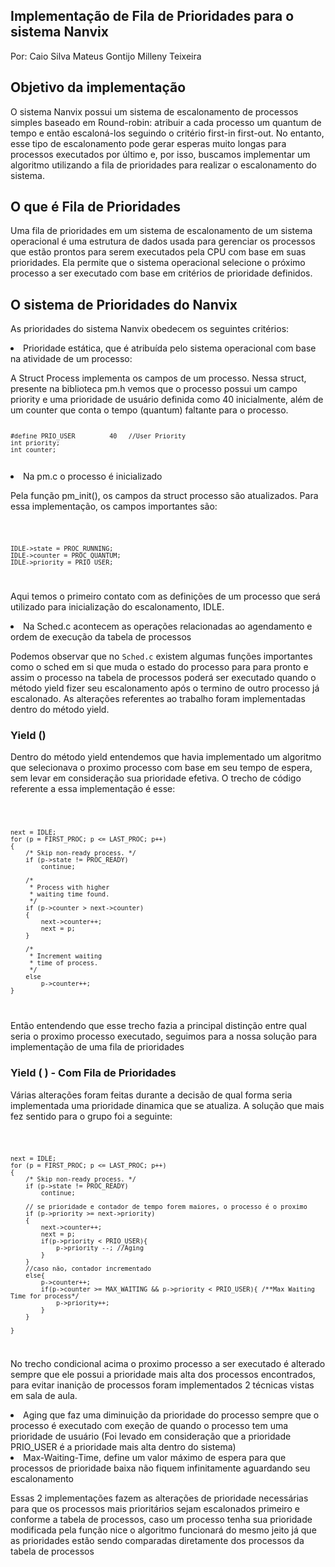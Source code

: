 ## Implementação de Fila de Prioridades para o sistema Nanvix
Por:
Caio Silva
Mateus Gontijo
Milleny Teixeira

## Objetivo da implementação

O sistema Nanvix possui um sistema de escalonamento de processos simples baseado em Round-robin: atribuir a cada processo um quantum de tempo e então escaloná-los seguindo o critério first-in first-out. No entanto, esse tipo de escalonamento pode gerar esperas muito longas para processos executados por último e, por isso, buscamos implementar um algoritmo utilizando a fila de prioridades para realizar o escalonamento do sistema.

## O que é Fila de Prioridades

Uma fila de prioridades em um sistema de escalonamento de um sistema operacional é uma estrutura de dados usada para gerenciar os processos que estão prontos para serem executados pela CPU com base em suas prioridades. Ela permite que o sistema operacional selecione o próximo processo a ser executado com base em critérios de prioridade definidos.



## O sistema de Prioridades do Nanvix

As prioridades do sistema Nanvix obedecem os seguintes critérios:

<li>Prioridade estática, que é atribuída pelo sistema operacional com base na atividade de um processo:

<p>A Struct Process implementa os campos de um processo. Nessa struct, presente na biblioteca pm.h vemos que o processo possui um campo priority e uma prioridade de usuário definida como 40 inicialmente, além de um counter que conta o tempo (quantum) faltante para o processo.

<code>
	
	#define PRIO_USER         40   //User Priority        
	int priority;
	int counter;    

</code>

<li>Na pm.c o processo é inicializado</li>

<p> Pela função pm_init(), os campos da struct processo são atualizados. Para essa implementação, os campos importantes são: </p>
<code>	
		
	IDLE->state = PROC_RUNNING;
	IDLE->counter = PROC_QUANTUM;
	IDLE->priority = PRIO_USER;
	 
</code> 
<p>Aqui temos o primeiro contato com as definições de um processo que será utilizado para inicialização do escalonamento, IDLE.</p>



 <li>Na Sched.c acontecem as operações relacionadas ao agendamento e ordem de execução da tabela de processos</li>
 <p>Podemos observar que no <code>Sched.c</code> existem algumas funções importantes como o sched em si que muda o estado do processo para para pronto e assim o processo na tabela de processos poderá ser executado quando o método yield fizer seu escalonamento após o termino de outro processo já escalonado. As alterações referentes ao trabalho foram implementadas dentro do método yield.</p>

 ### Yield ()
 <p>Dentro do método yield entendemos que havia implementado um algoritmo que selecionava o proximo processo com base em seu tempo de espera, sem levar em consideração sua prioridade efetiva. O trecho de código referente a essa implementação é esse:</p>
 <p><code> 
	 
	next = IDLE;
	for (p = FIRST_PROC; p <= LAST_PROC; p++)
	{
		/* Skip non-ready process. */
		if (p->state != PROC_READY)
			continue;

		/*
		 * Process with higher
		 * waiting time found.
		 */
		if (p->counter > next->counter)
		{
			next->counter++;
			next = p;
		}

		/*
		 * Increment waiting
		 * time of process.
		 */
		else
			p->counter++;
	}
 
</code></p>

<p>Então entendendo que esse trecho fazia a principal distinção entre qual seria o proximo processo executado, seguimos para a nossa solução para implementação de uma fila de prioridades</p>

### Yield ( ) - Com Fila de Prioridades
<p>Várias alterações foram feitas durante a decisão de qual forma seria implementada uma prioridade dinamica que se atualiza. A solução que mais fez sentido para o grupo foi a seguinte:</p>
<code>
	
	next = IDLE;
	for (p = FIRST_PROC; p <= LAST_PROC; p++)
	{
		/* Skip non-ready process. */
		if (p->state != PROC_READY)
			continue;

		// se prioridade e contador de tempo forem maiores, o processo é o proximo 
		if (p->priority >= next->priority)
		{	
			next->counter++;
			next = p;
			if(p->priority < PRIO_USER){
				p->priority --; //Aging 
			}
		}
		//caso não, contador incrementado
		else{
			p->counter++;
			if(p->counter >= MAX_WAITING && p->priority < PRIO_USER){ /**Max Waiting Time for process*/ 
				p->priority++;
			}
		}

	}
</code>
<p>No trecho condicional acima o proximo processo a ser executado é alterado sempre que ele possui a prioridade mais alta dos processos encontrados, para evitar inanição de processos foram implementados 2 técnicas vistas em sala de aula.
<li>Aging que faz uma diminuição da prioridade do processo sempre que o processo é executado com exeção de quando o processo tem uma prioridade de usuário (Foi levado em consideração que a prioridade PRIO_USER é a prioridade mais alta dentro do sistema)</li>
<li>Max-Waiting-Time, define um valor máximo de espera para que processos de prioridade baixa não fiquem infinitamente aguardando seu escalonamento</li>
</p>
<p>Essas 2 implementações fazem as alterações de prioridade necessárias para que os processos mais prioritários sejam escalonados primeiro e conforme a tabela de processos, caso um processo tenha sua prioridade modificada pela função nice o algoritmo funcionará do mesmo jeito já que as prioridades estão sendo comparadas diretamente dos processos da tabela de processos</p>






 
